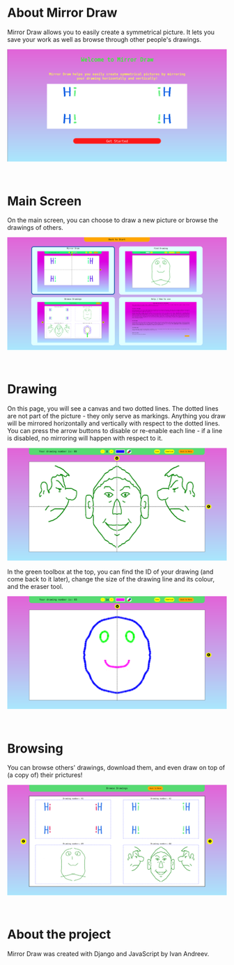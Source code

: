 # About Mirror Draw

Mirror Draw allows you to easily create a symmetrical picture. It lets you save your work as well as browse through other people's drawings.

![Mirror draw welcome](readme_pictures/mirror_draw_welcome.png)

<br/>

# Main Screen
On the main screen, you can choose to draw a new picture or browse the drawings of others.

![Main screen](readme_pictures/mirror_draw_main.png)

<br/>

# Drawing

On this page, you will see a canvas and two dotted lines. The dotted lines are not part of the picture - they only serve as markings. Anything you draw will be mirrored horizontally and vertically with respect to the dotted lines. You can press the arrow buttons to disable or re-enable each line - if a line is disabled, no mirroring will happen with respect to it.

![Sample drawing](readme_pictures/drawing1.png)

In the green toolbox at the top, you can find the ID of your drawing (and come back to it later), change the size of the drawing line and its colour, and the eraser tool.

![Sample drawing 2](readme_pictures/drawing2.png)

<br />

# Browsing
You can browse others' drawings, download them, and even draw on top of (a copy of) their prictures!

![Browse drawings](readme_pictures/mirror_draw_browse_drawings.png)

<br />

# About the project

Mirror Draw was created with Django and JavaScript by Ivan Andreev.
